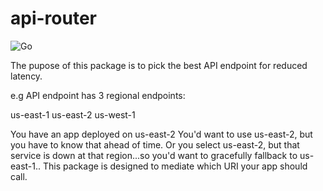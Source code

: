 # api-router
![Go](https://github.com/marcsantiago/api-router/workflows/Go/badge.svg)

The pupose of this package is to pick the best API endpoint for reduced latency.

e.g API endpoint has 3 regional endpoints:

us-east-1
us-east-2
us-west-1

You have an app deployed on us-east-2
You'd want to use us-east-2, but you have to know that ahead of time.
Or you select us-east-2, but that service is down at that region...so you'd
want to gracefully fallback to us-east-1.. This package is designed to mediate which URI your app should call.
